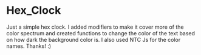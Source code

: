 # Hex_Clock

Just a simple hex clock. I added modifiers to make it cover more of the color spectrum and created functions to change the color of the text based on how dark the background color is. I also used NTC Js for the color names. Thanks! :)
